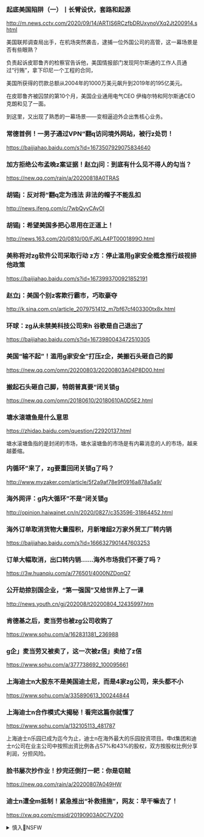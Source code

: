 ### 起底美国陷阱（一）丨长臂设伏，套路和起源
http://m.news.cctv.com/2020/09/14/ARTIS6RCzfbDRUxynoVXq2Jt200914.shtml

美国联邦调查局出手，在机场突然袭击，逮捕一位外国公司的高管，这一幕场景是否有些眼熟？

负责起诉皮耶鲁齐的检察官告诉他，美国情报部门发现阿尔斯通的工作人员通过“行贿”，拿下印尼一个工程的合同，

美国所获得的罚款总额从2004年的1000万美元飙升到2019年的195亿美元。

在皮耶鲁齐被囚禁的第10个月，美国企业通用电气CEO 伊梅尔特和阿尔斯通CEO克朗和见了一面。

到这里，又出现了熟悉的一幕场景——变相逼迫外企出售核心业务。

### 常德首例！一男子通过VPN“翻q访问境外网站，被行z处罚！
https://baijiahao.baidu.com/s?id=1673507929075834640

### 加方拒绝公布孟晚z案证据！赵立j问：到底有什么见不得人的勾当？
https://new.qq.com/rain/a/20200818A0TRAS

### 胡锡j：反对将“翻q定为违法 非法的帽子不能乱扣
http://news.ifeng.com/c/7wbQvyCAyOl

### 胡锡j：希望美国多把心思用在正道上！
http://news.163.com/20/0810/00/FJKLA4PT0001899O.html

### 美称将对zg软件公司采取行动 z方：停止滥用g家安全概念推行歧视排他政策
https://baijiahao.baidu.com/s?id=1673993700921852191

### 赵立j：美国个别z客欺行霸市，巧取豪夺
http://k.sina.com.cn/article_2079751412_m7bf67cf403300tx8x.html

### 环球：zg从未禁美科技公司来h 谷歌是自己退出了
https://baijiahao.baidu.com/s?id=1673980043472510305

### 美国“输不起”！滥用g家安全”打压z企，美搬石头砸自己的脚
https://new.qq.com/omn/20200803/20200803A04P8D00.html

### 搬起石头砸自己脚，特朗普真要“闭关锁g
https://new.qq.com/omn/20180610/20180610A0D5E2.html

### 塘水滚塘鱼是什么意思
https://zhidao.baidu.com/question/22920137.html

塘水滚塘鱼指的是封闭的市场，塘水滚塘鱼的市场是有内幕消息的人的市场，越来越萎缩。

### 内循环”来了，zg要重回闭关锁g了吗？
http://www.myzaker.com/article/5f2a9af78e9f0916a878a5a9/

### 海外网评：g内大循环”不是“闭关锁g
http://opinion.haiwainet.cn/n/2020/0827/c353596-31864452.html

### 海外订单取消货物大量囤积，月新增超2万家外贸工厂转内销
https://baijiahao.baidu.com/s?id=1666327901447603253

### 订单大幅取消，出口转内销……海外市场我们不要了吗？
https://3w.huanqiu.com/a/776501/4000NZDonQ7

### 公开劫掠别国企业，“第一强国”又给世界上了一课
http://news.youth.cn/gj/202008/t20200804_12435997.htm

### 肯德基之后，麦当劳也被zg公司收购了
https://www.sohu.com/a/162831381_236988

### g企」麦当劳又被卖了，这一次被z信」卖给了z信
https://www.sohu.com/a/377738692_100095661

### 上海迪士n大股东不是美国迪士尼，而是4家zg公司，来头都不小
https://www.sohu.com/a/335890613_100244844

### 上海迪士n合作模式大揭秘！看完这篇你就懂了
https://www.sohu.com/a/132105113_481787

上海迪士n乐园已成为迄今为止，迪士n在海外最大的乐园投资项目。申d集团和迪士n公司在业主公司中按照出资比例各占57%和43%的股权，双方按股权比例分享利润，分担风险。

### 脸书屡次抄作业！抄完还倒打一耙：你是窃贼
https://new.qq.com/rain/a/20200807A049HW

### 迪士n遭全m抵制！紧急推出“补救措施”，网友：早干嘛去了！
https://xw.qq.com/cmsid/20190903A0C7VZ00

<details><summary>慎入🔞NSFW</summary>

Not Safe For Work
<img src="https://upload.wikimedia.org/wikipedia/commons/thumb/d/d3/Biohazard_Symbol_Specification.png/210px-Biohazard_Symbol_Specification.png">

<details><summary><b>风险自理Use At Your Own Risk🈲</summary>

### 华盛顿和bj，谁在滥用g家a全概念？
https://www.voachinese.com/a/Who-is-abusing-national-security-20201216/5701648.html

</details>
</details>
